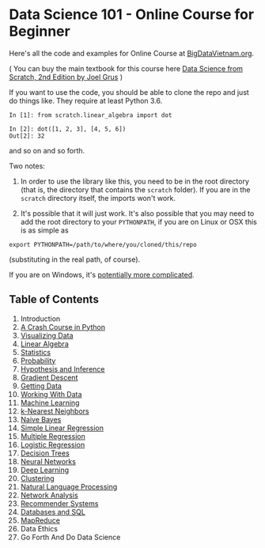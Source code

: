 Data Science 101 - Online Course for Beginner
=========================

Here's all the code and examples for Online Course at [BigDataVietnam.org](https://www.bigdatavietnam.org/p/data-science-101-online-course-for.html).

( You can buy the main textbook for this course here [Data Science from Scratch, 2nd Edition by Joel Grus](https://www.oreilly.com/library/view/data-science-from/9781492041122/) )

If you want to use the code, you should be able to clone the repo and just do things like.  They require at least Python 3.6.

```
In [1]: from scratch.linear_algebra import dot

In [2]: dot([1, 2, 3], [4, 5, 6])
Out[2]: 32
```

and so on and so forth.

Two notes:

1. In order to use the library like this, you need to be in the root directory (that is, the directory that contains the `scratch` folder). If you are in the `scratch` directory itself, the imports won't work.

2. It's possible that it will just work. It's also possible that you may need to add the root directory to your `PYTHONPATH`, if you are on Linux or OSX this is as simple as 

```
export PYTHONPATH=/path/to/where/you/cloned/this/repo
```

(substituting in the real path, of course).

If you are on Windows, it's [potentially more complicated](https://stackoverflow.com/questions/3701646/how-to-add-to-the-pythonpath-in-windows-so-it-finds-my-modules-packages).

## Table of Contents

1. Introduction
2. [A Crash Course in Python](https://github.com/bigdatavietnam-org/data-science-from-scratch/blob/master/scratch/crash_course_in_python.py)
3. [Visualizing Data](https://github.com/bigdatavietnam-org/data-science-from-scratch/blob/master/scratch/visualization.py)
4. [Linear Algebra](https://github.com/bigdatavietnam-org/data-science-from-scratch/blob/master/scratch/linear_algebra.py)
5. [Statistics](https://github.com/bigdatavietnam-org/data-science-from-scratch/blob/master/scratch/statistics.py)
6. [Probability](https://github.com/bigdatavietnam-org/data-science-from-scratch/blob/master/scratch/probability.py)
7. [Hypothesis and Inference](https://github.com/bigdatavietnam-org/data-science-from-scratch/blob/master/scratch/inference.py)
8. [Gradient Descent](https://github.com/bigdatavietnam-org/data-science-from-scratch/blob/master/scratch/gradient_descent.py)
9. [Getting Data](https://github.com/bigdatavietnam-org/data-science-from-scratch/blob/master/scratch/getting_data.py)
10. [Working With Data](https://github.com/bigdatavietnam-org/data-science-from-scratch/blob/master/scratch/working_with_data.py)
11. [Machine Learning](https://github.com/bigdatavietnam-org/data-science-from-scratch/blob/master/scratch/machine_learning.py)
12. [k-Nearest Neighbors](https://github.com/bigdatavietnam-org/data-science-from-scratch/blob/master/scratch/nearest_neighbors.py)
13. [Naive Bayes](https://github.com/bigdatavietnam-org/data-science-from-scratch/blob/master/scratch/naive_bayes.py)
14. [Simple Linear Regression](https://github.com/bigdatavietnam-org/data-science-from-scratch/blob/master/scratch/simple_linear_regression.py)
15. [Multiple Regression](https://github.com/bigdatavietnam-org/data-science-from-scratch/blob/master/scratch/multiple_regression.py)
16. [Logistic Regression](https://github.com/bigdatavietnam-org/data-science-from-scratch/blob/master/scratch/logistic_regression.py)
17. [Decision Trees](https://github.com/bigdatavietnam-org/data-science-from-scratch/blob/master/scratch/decision_trees.py)
18. [Neural Networks](https://github.com/bigdatavietnam-org/data-science-from-scratch/blob/master/scratch/neural_networks.py)
19. [Deep Learning](https://github.com/bigdatavietnam-org/data-science-from-scratch/blob/master/scratch/deep_learning.py)
20. [Clustering](https://github.com/bigdatavietnam-org/data-science-from-scratch/blob/master/scratch/clustering.py)
21. [Natural Language Processing](https://github.com/bigdatavietnam-org/data-science-from-scratch/blob/master/scratch/nlp.py)
22. [Network Analysis](https://github.com/bigdatavietnam-org/data-science-from-scratch/blob/master/scratch/network_analysis.py)
23. [Recommender Systems](https://github.com/bigdatavietnam-org/data-science-from-scratch/blob/master/scratch/recommender_systems.py)
24. [Databases and SQL](https://github.com/bigdatavietnam-org/data-science-from-scratch/blob/master/scratch/databases.py)
25. [MapReduce](https://github.com/bigdatavietnam-org/data-science-from-scratch/blob/master/scratch/mapreduce.py)
26. Data Ethics
27. Go Forth And Do Data Science
